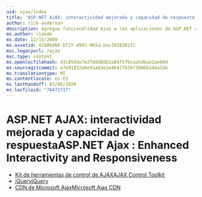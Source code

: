 ```yaml
---
uid: ajax/index
title: 'ASP.NET AJAX: interactividad mejorada y capacidad de respuesta | Microsoft Docs'
author: rick-anderson
description: Agregue funcionalidad Ajax a las aplicaciones de ASP.NET con jQuery o el kit de herramientas de control de Ajax. Mejore el rendimiento de las aplicaciones AJAX con el micro...
ms.author: riande
ms.date: 12/15/2009
ms.assetid: 42b0bd66-bf2f-4993-8b5a-bac3028201fc
msc.legacyurl: /ajax
msc.type: content
ms.openlocfilehash: 43c0593e7e2f8dd8db1a89f57bcaa5dbae2ae00d
ms.sourcegitcommit: e7e91932a6e91a63e2e46417626f39d6b244a3ab
ms.translationtype: MT
ms.contentlocale: es-ES
ms.lasthandoff: 03/06/2020
ms.locfileid: "78472717"
---
```

# <a name="aspnet-ajax--enhanced-interactivity-and-responsiveness"></a><span data-ttu-id="d7ca4-104">ASP.NET AJAX: interactividad mejorada y capacidad de respuesta</span><span class="sxs-lookup"><span data-stu-id="d7ca4-104">ASP.NET Ajax : Enhanced Interactivity and Responsiveness</span></span>

- [<span data-ttu-id="d7ca4-105">Kit de herramientas de control de AJAX</span><span class="sxs-lookup"><span data-stu-id="d7ca4-105">AJAX Control Toolkit</span></span>](https://go.devexpress.com/AjaxControlToolkit_ASP_Resources_ASP_AJAX_Index.aspx)
- [<span data-ttu-id="d7ca4-106">jQuery</span><span class="sxs-lookup"><span data-stu-id="d7ca4-106">jQuery</span></span>](http://jquery.com/)
- [<span data-ttu-id="d7ca4-107">CDN de Microsoft Ajax</span><span class="sxs-lookup"><span data-stu-id="d7ca4-107">Microsoft Ajax CDN</span></span>](cdn/overview.md)
